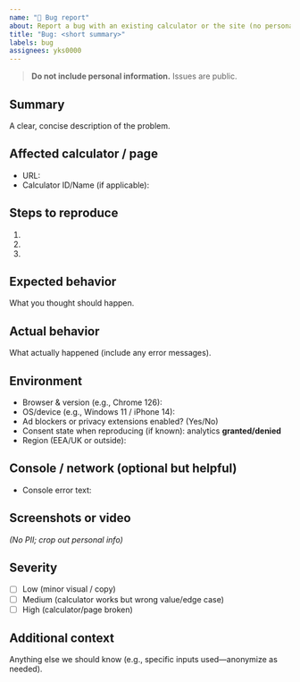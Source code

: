 ```yaml
---
name: "🐞 Bug report"
about: Report a bug with an existing calculator or the site (no personal info)
title: "Bug: <short summary>"
labels: bug
assignees: yks0000
---
```


> **Do not include personal information.** Issues are public.

## Summary
A clear, concise description of the problem.

## Affected calculator / page
- URL: 
- Calculator ID/Name (if applicable):

## Steps to reproduce
1. 
2. 
3. 

## Expected behavior
What you thought should happen.

## Actual behavior
What actually happened (include any error messages).

## Environment
- Browser & version (e.g., Chrome 126):
- OS/device (e.g., Windows 11 / iPhone 14):
- Ad blockers or privacy extensions enabled? (Yes/No)
- Consent state when reproducing (if known): analytics **granted/denied**
- Region (EEA/UK or outside):

## Console / network (optional but helpful)
- Console error text:

## Screenshots or video
*(No PII; crop out personal info)*

## Severity
- [ ] Low (minor visual / copy)
- [ ] Medium (calculator works but wrong value/edge case)
- [ ] High (calculator/page broken)

## Additional context
Anything else we should know (e.g., specific inputs used—anonymize as needed).
